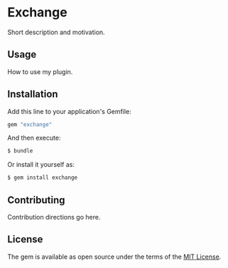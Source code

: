 # Exchange
Short description and motivation.

## Usage
How to use my plugin.

## Installation
Add this line to your application's Gemfile:

```ruby
gem "exchange"
```

And then execute:
```bash
$ bundle
```

Or install it yourself as:
```bash
$ gem install exchange
```

## Contributing
Contribution directions go here.

## License
The gem is available as open source under the terms of the [MIT License](https://opensource.org/licenses/MIT).
